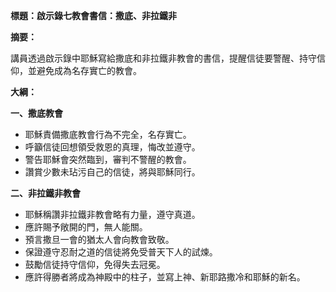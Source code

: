 **標題：啟示錄七教會書信：撒底、非拉鐵非**

**摘要：**

講員透過啟示錄中耶穌寫給撒底和非拉鐵非教會的書信，提醒信徒要警醒、持守信仰，並避免成為名存實亡的教會。

**大綱：**

**一、撒底教會**

* 耶穌責備撒底教會行為不完全，名存實亡。
* 呼籲信徒回想領受救恩的真理，悔改並遵守。
* 警告耶穌會突然臨到，審判不警醒的教會。
* 讚賞少數未玷污自己的信徒，將與耶穌同行。

**二、非拉鐵非教會**

* 耶穌稱讚非拉鐵非教會略有力量，遵守真道。
* 應許賜予敞開的門，無人能關。
* 預言撒旦一會的猶太人會向教會致敬。
* 保證遵守忍耐之道的信徒將免受普天下人的試煉。
* 鼓勵信徒持守信仰，免得失去冠冕。
* 應許得勝者將成為神殿中的柱子，並寫上神、新耶路撒冷和耶穌的新名。
